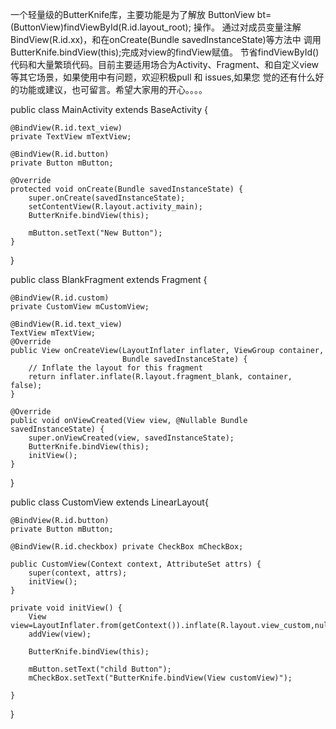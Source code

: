 一个轻量级的ButterKnife库，主要功能是为了解放  ButtonView bt=(ButtonView)findViewById(R.id.layout_root); 操作。
  通过对成员变量注解BindView(R.id.xx)，和在onCreate(Bundle savedInstanceState)等方法中 调用ButterKnife.bindView(this);完成对view的findView赋值。
  节省findViewById()代码和大量繁琐代码。目前主要适用场合为Activity、Fragment、和自定义view等其它场景，如果使用中有问题，欢迎积极pull 和 issues,如果您
  觉的还有什么好的功能或建议，也可留言。希望大家用的开心。。。。
  
  public class MainActivity extends BaseActivity {

    @BindView(R.id.text_view)
    private TextView mTextView;

    @BindView(R.id.button)
    private Button mButton;
    
    @Override
    protected void onCreate(Bundle savedInstanceState) {
        super.onCreate(savedInstanceState);
        setContentView(R.layout.activity_main);
        ButterKnife.bindView(this);

        mButton.setText("New Button");
    }
  }
  
  public class BlankFragment extends Fragment {

    @BindView(R.id.custom)
    private CustomView mCustomView;

    @BindView(R.id.text_view)
    TextView mTextView;
    @Override
    public View onCreateView(LayoutInflater inflater, ViewGroup container,
                             Bundle savedInstanceState) {
        // Inflate the layout for this fragment
        return inflater.inflate(R.layout.fragment_blank, container, false);
    }

    @Override
    public void onViewCreated(View view, @Nullable Bundle savedInstanceState) {
        super.onViewCreated(view, savedInstanceState);
        ButterKnife.bindView(this);
        initView();
    }
  }
  
  public class CustomView extends LinearLayout{

    @BindView(R.id.button)
    private Button mButton;

    @BindView(R.id.checkbox) private CheckBox mCheckBox;

    public CustomView(Context context, AttributeSet attrs) {
        super(context, attrs);
        initView();
    }

    private void initView() {
        View view=LayoutInflater.from(getContext()).inflate(R.layout.view_custom,null);
        addView(view);

        ButterKnife.bindView(this);

        mButton.setText("child Button");
        mCheckBox.setText("ButterKnife.bindView(View customView)");

    }
}
  
